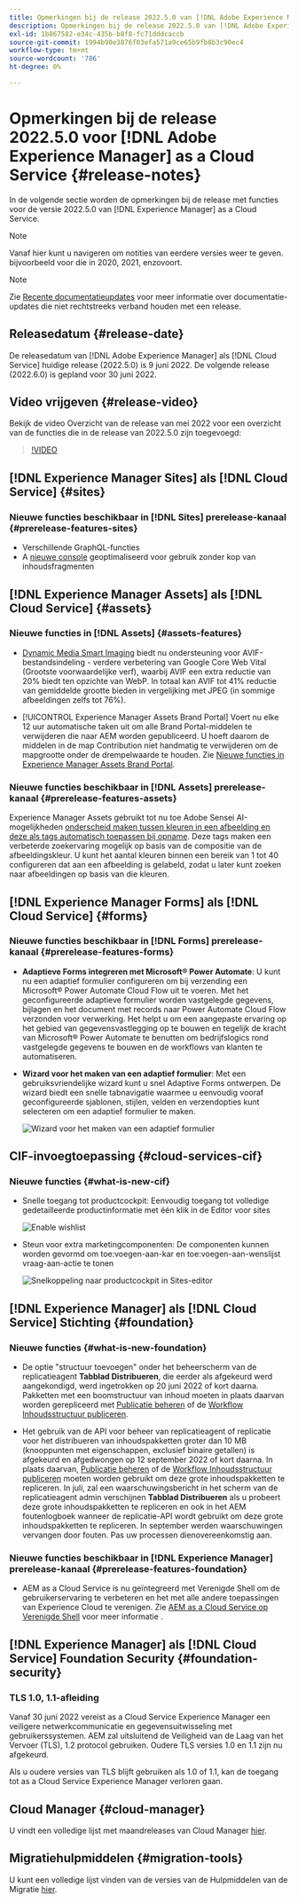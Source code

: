 ```yaml
---
title: Opmerkingen bij de release 2022.5.0 van [!DNL Adobe Experience Manager] as a Cloud Service.
description: Opmerkingen bij de release 2022.5.0 van [!DNL Adobe Experience Manager] as a Cloud Service.
exl-id: 1b867582-e34c-435b-b8f8-fc71dddcaccb
source-git-commit: 1994b90e3876f03efa571a9ce65b9fb8b3c90ec4
workflow-type: tm+mt
source-wordcount: '786'
ht-degree: 0%

---
```


# Opmerkingen bij de release 2022.5.0 voor [!DNL Adobe Experience Manager] as a Cloud Service {#release-notes}

In de volgende sectie worden de opmerkingen bij de release met functies voor de versie 2022.5.0 van [!DNL Experience Manager] as a Cloud Service.

>[!NOTE]
>
>Vanaf hier kunt u navigeren om notities van eerdere versies weer te geven. bijvoorbeeld voor die in 2020, 2021, enzovoort.

>[!NOTE]
>
>Zie [Recente documentatieupdates](https://experienceleague.adobe.com/docs/experience-manager-release-information/aem-release-updates/doc-updates/documentation-updates.html) voor meer informatie over documentatie-updates die niet rechtstreeks verband houden met een release.

## Releasedatum {#release-date}

De releasedatum van [!DNL Adobe Experience Manager] als [!DNL Cloud Service] huidige release (2022.5.0) is 9 juni 2022.
De volgende release (2022.6.0) is gepland voor 30 juni 2022.

## Video vrijgeven {#release-video}

Bekijk de video Overzicht van de release van mei 2022 voor een overzicht van de functies die in de release van 2022.5.0 zijn toegevoegd:

>[!VIDEO](https://video.tv.adobe.com/v/343321/?quality=12)

## [!DNL Experience Manager Sites] als [!DNL Cloud Service] {#sites}

### Nieuwe functies beschikbaar in [!DNL Sites] prerelease-kanaal {#prerelease-features-sites}

* Verschillende GraphQL-functies
* A [nieuwe console](/help/sites-cloud/administering/content-fragments/content-fragments-console.md) geoptimaliseerd voor gebruik zonder kop van inhoudsfragmenten

## [!DNL Experience Manager Assets] als [!DNL Cloud Service] {#assets}

### Nieuwe functies in [!DNL Assets] {#assets-features}

* [Dynamic Media Smart Imaging](https://medium.com/adobetech/one-solution-fits-all-smart-imaging-with-aem-dynamic-media-be690b62df9f) biedt nu ondersteuning voor AVIF-bestandsindeling - verdere verbetering van Google Core Web Vital (Grootste voorwaardelijke verf), waarbij AVIF een extra reductie van 20% biedt ten opzichte van WebP. In totaal kan AVIF tot 41% reductie van gemiddelde grootte bieden in vergelijking met JPEG (in sommige afbeeldingen zelfs tot 76%).

* [!UICONTROL Experience Manager Assets Brand Portal] Voert nu elke 12 uur automatische taken uit om alle Brand Portal-middelen te verwijderen die naar AEM worden gepubliceerd. U hoeft daarom de middelen in de map Contribution niet handmatig te verwijderen om de mapgrootte onder de drempelwaarde te houden. Zie [Nieuwe functies in Experience Manager Assets Brand Portal](https://experienceleague.adobe.com/docs/experience-manager-brand-portal/using/introduction/whats-new.html).

### Nieuwe functies beschikbaar in [!DNL Assets] prerelease-kanaal {#prerelease-features-assets}

Experience Manager Assets gebruikt tot nu toe Adobe Sensei AI-mogelijkheden [onderscheid maken tussen kleuren in een afbeelding en deze als tags automatisch toepassen bij opname](/help/assets/color-tag-images.md). Deze tags maken een verbeterde zoekervaring mogelijk op basis van de compositie van de afbeeldingskleur. U kunt het aantal kleuren binnen een bereik van 1 tot 40 configureren dat aan een afbeelding is gelabeld, zodat u later kunt zoeken naar afbeeldingen op basis van die kleuren.


## [!DNL Experience Manager Forms] als [!DNL Cloud Service] {#forms}

### Nieuwe functies beschikbaar in [!DNL Forms] prerelease-kanaal {#prerelease-features-forms}

* **Adaptieve Forms integreren met Microsoft® Power Automate**: U kunt nu een adaptief formulier configureren om bij verzending een Microsoft® Power Automate Cloud Flow uit te voeren. Met het geconfigureerde adaptieve formulier worden vastgelegde gegevens, bijlagen en het document met records naar Power Automate Cloud Flow verzonden voor verwerking. Het helpt u om een aangepaste ervaring op het gebied van gegevensvastlegging op te bouwen en tegelijk de kracht van Microsoft® Power Automate te benutten om bedrijfslogics rond vastgelegde gegevens te bouwen en de workflows van klanten te automatiseren.

* **Wizard voor het maken van een adaptief formulier**: Met een gebruiksvriendelijke wizard kunt u snel Adaptive Forms ontwerpen. De wizard biedt een snelle tabnavigatie waarmee u eenvoudig vooraf geconfigureerde sjablonen, stijlen, velden en verzendopties kunt selecteren om een adaptief formulier te maken.

  ![Wizard voor het maken van een adaptief formulier](/help/release-notes/assets/wizard.png)

## CIF-invoegtoepassing {#cloud-services-cif}

### Nieuwe functies {#what-is-new-cif}

* Snelle toegang tot productcockpit: Eenvoudig toegang tot volledige gedetailleerde productinformatie met één klik in de Editor voor sites

  ![Enable wishlist](/help/assets/CIF/enable-wishlist.png)

* Steun voor extra marketingcomponenten: De componenten kunnen worden gevormd om toe:voegen-aan-kar en toe:voegen-aan-wenslijst vraag-aan-actie te tonen

  ![Snelkoppeling naar productcockpit in Sites-editor](/help/assets/CIF/sites-editor-shortcut-to-cockpit.png)


## [!DNL Experience Manager] als [!DNL Cloud Service] Stichting {#foundation}

### Nieuwe functies {#what-is-new-foundation}

* De optie &quot;structuur toevoegen&quot; onder het beheerscherm van de replicatieagent **Tabblad Distribueren**, die eerder als afgekeurd werd aangekondigd, werd ingetrokken op 20 juni 2022 of kort daarna. Pakketten met een boomstructuur van inhoud moeten in plaats daarvan worden gerepliceerd met [Publicatie beheren](/help/operations/replication.md#manage-publication) of de [Workflow Inhoudsstructuur publiceren](/help/operations/replication.md#publish-content-tree-workflow).

* Het gebruik van de API voor beheer van replicatieagent of replicatie voor het distribueren van inhoudspakketten groter dan 10 MB (knooppunten met eigenschappen, exclusief binaire getallen) is afgekeurd en afgedwongen op 12 september 2022 of kort daarna. In plaats daarvan, [Publicatie beheren](/help/operations/replication.md#manage-publication) of de [Workflow Inhoudsstructuur publiceren](/help/operations/replication.md#publish-content-tree-workflow) moeten worden gebruikt om deze grote inhoudspakketten te repliceren. In juli, zal een waarschuwingsbericht in het scherm van de replicatieagent admin verschijnen **Tabblad Distribueren** als u probeert deze grote inhoudspakketten te repliceren en ook in het AEM foutenlogboek wanneer de replicatie-API wordt gebruikt om deze grote inhoudspakketten te repliceren. In september werden waarschuwingen vervangen door fouten. Pas uw processen dienovereenkomstig aan.

### Nieuwe functies beschikbaar in [!DNL Experience Manager] prerelease-kanaal {#prerelease-features-foundation}

* AEM as a Cloud Service is nu geïntegreerd met Verenigde Shell om de gebruikerservaring te verbeteren en het met alle andere toepassingen van Experience Cloud te verenigen. Zie [AEM as a Cloud Service op Verenigde Shell](/help/overview/aem-cloud-service-on-unified-shell.md) voor meer informatie .

## [!DNL Experience Manager] als [!DNL Cloud Service] Foundation Security {#foundation-security}

### TLS 1.0, 1.1-afleiding

Vanaf 30 juni 2022 vereist as a Cloud Service Experience Manager een veiligere netwerkcommunicatie en gegevensuitwisseling met gebruikerssystemen. AEM zal uitsluitend de Veiligheid van de Laag van het Vervoer (TLS), 1.2 protocol gebruiken. Oudere TLS versies 1.0 en 1.1 zijn nu afgekeurd.

Als u oudere versies van TLS blijft gebruiken als 1.0 of 1.1, kan de toegang tot as a Cloud Service Experience Manager verloren gaan.

## Cloud Manager {#cloud-manager}

U vindt een volledige lijst met maandreleases van Cloud Manager [hier](/help/implementing/cloud-manager/release-notes/current.md).

## Migratiehulpmiddelen {#migration-tools}

U kunt een volledige lijst vinden van de versies van de Hulpmiddelen van de Migratie [hier](/help/journey-migration/release-notes/release-notes-migration-tools-current.md).
